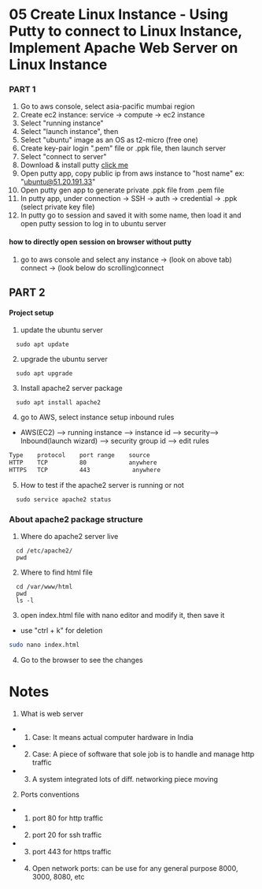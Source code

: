 # 05 Create Linux Instance - Using Putty to connect to Linux Instance, Implement Apache Web Server on Linux Instance

### PART 1

1.  Go to aws console, select asia-pacific mumbai region
1.  Create ec2 instance: service -> compute -> ec2 instance
1.  Select "running instance"
1.  Select "launch instance", then
1.  Select "ubuntu" image as an OS as t2-micro (free one)
1.  Create key-pair login ".pem" file or .ppk file, then launch server
1.  Select "connect to server"
1.  Download & install putty [click me](https://www.chiark.greenend.org.uk/~sgtatham/putty/latest.html)
1.  Open putty app, copy public ip from aws instance to "host name" ex: "ubuntu@51.20.191.33"
1.  Open putty gen app to generate private .ppk file from .pem file
1.  In putty app, under connection -> SSH -> auth -> credential -> .ppk (select private key file)
1.  In putty go to session and saved it with some name, then load it and open putty session to log in to ubuntu server

#### how to directly open session on browser without putty

1.  go to aws console and select any instance -> (look on above tab) connect -> (look below do scrolling)connect

## PART 2

#### Project setup

1. update the ubuntu server

```
  sudo apt update
```

2. upgrade the ubuntu server

```
  sudo apt upgrade
```

3. Install apache2 server package

```
  sudo apt install apache2
```

4. go to AWS, select instance setup inbound rules

- AWS(EC2) --> running instance --> instance id --> security--> Inbound(launch wizard) --> security group id --> edit rules

```sh
Type    protocol    port range    source
HTTP    TCP         80            anywhere
HTTPS   TCP         443            anywhere
```

5. How to test if the apache2 server is running or not

```
  sudo service apache2 status
```

### About apache2 package structure

1. Where do apache2 server live

```
  cd /etc/apache2/
  pwd
```

2. Where to find html file

```
  cd /var/www/html
  pwd
  ls -l
```

3. open index.html file with nano editor and modify it, then save it

- use "ctrl + k" for deletion

```sh
sudo nano index.html
```

4. Go to the browser to see the changes

# Notes

1. What is web server

- 1. Case: It means actual computer hardware in India
- 2. Case: A piece of software that sole job is to handle and manage http traffic
- 3. A system integrated lots of diff. networking piece moving

2. Ports conventions

- 1. port 80 for http traffic
- 2. port 20 for ssh traffic
- 3. port 443 for https traffic
- 4. Open network ports: can be use for any general purpose 8000, 3000, 8080, etc
